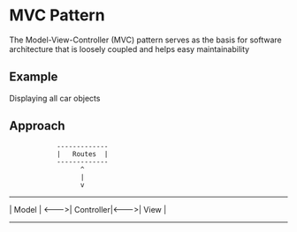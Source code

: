 # MVC Pattern
The Model-View-Controller (MVC) pattern serves as the basis for software architecture that is loosely coupled and helps easy maintainability
## Example
Displaying all car objects

## Approach
                -------------
                |   Routes  |
                -------------
                      ^
                      |
                      v
----------      -------------     --------
| Model  | <--->| Controller|<--->| View |
----------      -------------     --------
